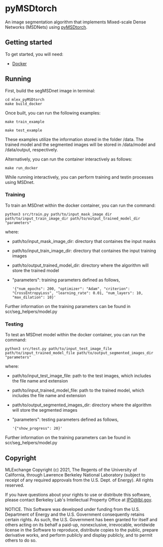 # pyMSDtorch
An image segmentation algorithm that implements Mixed-scale Dense Networks (MSDNets) using [pyMSDtorch](https://pymsdtorch.readthedocs.io/en/latest/).

## Getting started
To get started, you will need:
  - [Docker](https://docs.docker.com/get-docker/)

## Running
First, build the segMSDnet image in terminal:
```
cd mlex_pyMSDtorch
make build_docker
```
Once built, you can run the following examples:
```
make train_example
```
```
make test_example
```
These examples utilize the information stored in the folder /data. The trained model and the segmented images will be stored in /data/model and /data/output, respectively.

Alternatively, you can run the container interactively as follows:
```
make run_docker
```

While running interactively, you can perform training and testin processes using MSDnet.

### Training
To train an MSDnet within the docker container, you can run the command:
```
python3 src/train.py path/to/input_mask_image_dir path/to/input_train_image_dir path/to/output_trained_model_dir "parameters"
```

where:
  - path/to/input_mask_image_dir: directory that containes the input masks
  - path/to/input_train_image_dir: directory that containes the input training images
  - path/to/output_trained_model_dir: directory where the algorithm will store the trained model
  - "parameters": training parameters defined as follows,
 
        '{"num_epochs": 200, "optimizer": "Adam", "criterion": "CrossEntropyLoss", "learning_rate": 0.01, "num_layers": 10, "max_dilation": 10}'

Further information on the training parameters can be found in scr/seg_helpers/model.py

### Testing
To test an MSDnet model within the docker container, you can run the command:
```
python3 src/test.py path/to/input_test_image_file path/to/input_trained_model_file path/to/output_segmented_images_dir "parameters"
```

where:
  - path/to/input_test_image_file: path to the test images, which includes the file name and extension
  - path/to/input_trained_model_file: path to the trained model, which includes the file name and extension
  - path/to/output_segmented_images_dir: directory where the algorithm will store the segmented images
  - "parameters": testing parameters defined as follows,
 
        '{"show_progress": 20}'

Further information on the training parameters can be found in scr/seg_helpers/model.py


## Copyright
MLExchange Copyright (c) 2021, The Regents of the University of California, through Lawrence Berkeley National Laboratory (subject to receipt of any required approvals from the U.S. Dept. of Energy). All rights reserved.

If you have questions about your rights to use or distribute this software, please contact Berkeley Lab's Intellectual Property Office at IPO@lbl.gov.

NOTICE.  This Software was developed under funding from the U.S. Department of Energy and the U.S. Government consequently retains certain rights.  As such, the U.S. Government has been granted for itself and others acting on its behalf a paid-up, nonexclusive, irrevocable, worldwide license in the Software to reproduce, distribute copies to the public, prepare derivative works, and perform publicly and display publicly, and to permit others to do so.
